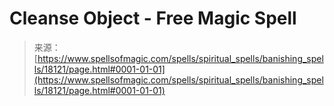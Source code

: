 <!--yml
category: 未分类
date: 2024-06-12 18:59:33
-->

# Cleanse Object - Free Magic Spell

> 来源：[https://www.spellsofmagic.com/spells/spiritual_spells/banishing_spells/18121/page.html#0001-01-01](https://www.spellsofmagic.com/spells/spiritual_spells/banishing_spells/18121/page.html#0001-01-01)